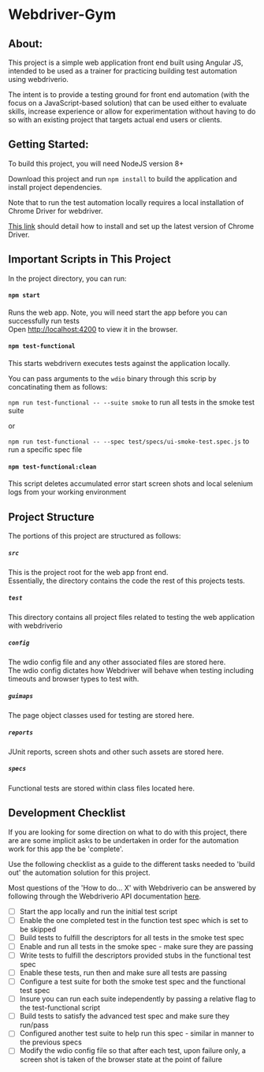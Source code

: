 # Webdriver-Gym

## About:

This project is a simple web application front end built using Angular JS, intended to be used as a trainer for practicing building test automation using webdriverio. 

The intent is to provide a testing ground for front end automation (with the focus on a JavaScript-based solution) 
that can be used either to evaluate skills, increase experience or allow for experimentation without having to do 
so with an existing project that targets actual end users or clients. 

## Getting Started:

To build this project, you will need NodeJS version 8+

Download this project and run ```npm install``` to build the application and install project dependencies. 

Note that to run the test automation locally requires a local installation of Chrome Driver for webdriver. 

[This link](http://chromedriver.chromium.org/getting-started) should detail how to install and set up the latest version of Chrome Driver.

## Important Scripts in This Project

In the project directory, you can run:

#### ```npm start```

Runs the web app.  Note, you will need start the app before you can successfully run tests<br>
Open [http://localhost:4200](http://localhost:4200) to view it in the browser.

#### ```npm test-functional```

This starts webdrivern executes tests against the application locally.  

You can pass arguments to the ```wdio``` binary through this scrip by concatinating them 
as follows:

```npm run test-functional -- --suite smoke``` to run all tests in the smoke test suite

or 

```npm run test-functional -- --spec test/specs/ui-smoke-test.spec.js``` to run a specific spec file

#### ```npm test-functional:clean```

This script deletes accumulated error start screen shots and local selenium logs from your working environment

## Project Structure

The portions of this project are structured as follows:

##### ```src```
This is the project root for the web app front end.  
Essentially, the directory contains the code the rest of this projects tests.

##### ```test```
This directory contains all project files related to testing the web application with webdriverio

##### ```config```
The wdio config file and any other associated files are stored here.  
The wdio config dictates how Webdriver will behave when testing 
including timeouts and browser types to test with.

##### ```guimaps```
The page object classes used for testing are stored here.

##### ```reports```
JUnit reports, screen shots and other such assets are stored here. 

##### ```specs```                                                                                                             
Functional tests are stored within class files located here. 

## Development Checklist

If you are looking for some direction on what to do with this project, there are are some 
implicit asks to be undertaken in order for the automation work for this app the be 'complete'.

Use the following checklist as a guide to the different tasks needed to 'build out' the 
automation solution for this project.  

Most questions of the 'How to do... X' with Webdriverio can be answered by following through 
the Webdriverio API documentation [here](https://webdriver.io/docs/api.html).

- [ ] Start the app locally and run the initial test script
- [ ] Enable the one completed test in the function test spec which is set to be skipped
- [ ] Build tests to fulfill the descriptors for all tests in the smoke test spec
- [ ] Enable and run all tests in the smoke spec - make sure they are passing
- [ ] Write tests to fulfill the descriptors provided stubs in the functional test spec
- [ ] Enable these tests, run then and make sure all tests are passing
- [ ] Configure a test suite for both the smoke test spec and the functional test spec
- [ ] Insure you can run each suite independently by passing a relative flag to the test-functional script
- [ ] Build tests to satisfy the advanced test spec and make sure they run/pass
- [ ] Configured another test suite to help run this spec - similar in manner to the previous specs
- [ ] Modify the wdio config file so that after each test, upon failure only, a screen shot is taken 
      of the browser state at the point of failure
